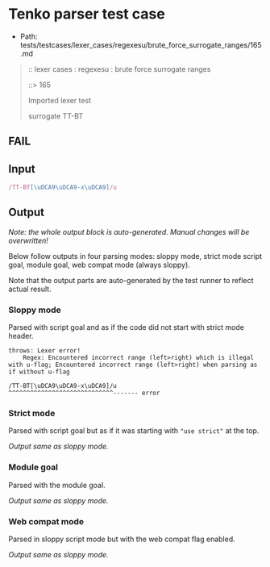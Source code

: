 # Tenko parser test case

- Path: tests/testcases/lexer_cases/regexesu/brute_force_surrogate_ranges/165.md

> :: lexer cases : regexesu : brute force surrogate ranges
>
> ::> 165
>
> Imported lexer test
>
> surrogate TT-BT

## FAIL

## Input

`````js
/TT-BT[\uDCA9\uDCA9-x\uDCA9]/u
`````

## Output

_Note: the whole output block is auto-generated. Manual changes will be overwritten!_

Below follow outputs in four parsing modes: sloppy mode, strict mode script goal, module goal, web compat mode (always sloppy).

Note that the output parts are auto-generated by the test runner to reflect actual result.

### Sloppy mode

Parsed with script goal and as if the code did not start with strict mode header.

`````
throws: Lexer error!
    Regex: Encountered incorrect range (left>right) which is illegal with u-flag; Encountered incorrect range (left>right) when parsing as if without u-flag

/TT-BT[\uDCA9\uDCA9-x\uDCA9]/u
^^^^^^^^^^^^^^^^^^^^^^^^^^^^^------- error
`````

### Strict mode

Parsed with script goal but as if it was starting with `"use strict"` at the top.

_Output same as sloppy mode._

### Module goal

Parsed with the module goal.

_Output same as sloppy mode._

### Web compat mode

Parsed in sloppy script mode but with the web compat flag enabled.

_Output same as sloppy mode._
